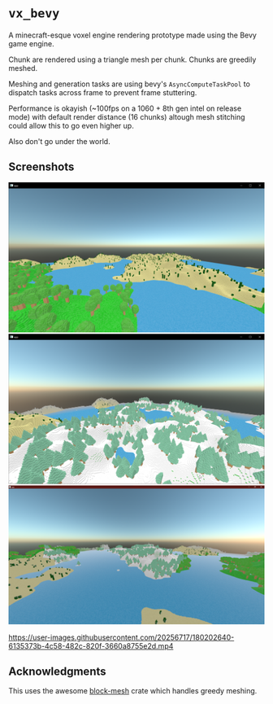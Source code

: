 # `vx_bevy`


A minecraft-esque voxel engine rendering prototype made using the Bevy game engine.

Chunk are rendered using a triangle mesh per chunk. Chunks are greedily meshed.

Meshing and generation tasks are using bevy's `AsyncComputeTaskPool` to dispatch tasks across frame to prevent frame stuttering.

Performance is okayish (~100fps on a 1060 + 8th gen intel on release mode) with default render distance (16 chunks) altough mesh stitching could allow this to go even higher up.

Also don't go under the world.

## Screenshots

![assets/screenshots/screenshot.png](assets/screenshots/screenshot.png)
![assets/screenshots/screenshot2.png](assets/screenshots/screenshot2.png)
![assets/screenshots/screenshot_4.png](assets/screenshots/screenshot_4.png)


https://user-images.githubusercontent.com/20256717/180202640-6135373b-4c58-482c-820f-3660a8755e2d.mp4


## Acknowledgments

This uses the awesome [block-mesh](https://github.com/bonsairobo/block-mesh-rs) crate which handles greedy meshing.
